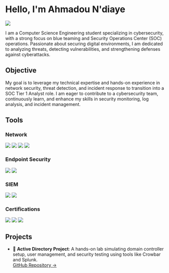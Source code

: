 # Hello, I'm Ahmadou N'diaye
<a href="https://www.linkedin.com/in/ahmadoundiaye"><img src="https://img.shields.io/badge/-LinkedIn-0072b1?&style=for-the-badge&logo=linkedin&logoColor=white" /></a>

I am a Computer Science Engineering student specializing in cybersecurity, with a strong focus on blue teaming and Security Operations Center (SOC) operations. Passionate about securing digital environments, I am dedicated to analyzing threats, detecting vulnerabilities, and strengthening defenses against cyberattacks.

## Objective

My goal is to leverage my technical expertise and hands-on experience in network security, threat detection, and incident response to transition into a SOC Tier 1 Analyst role. I am eager to contribute to a cybersecurity team, continuously learn, and enhance my skills in security monitoring, log analysis, and incident management.

## Tools

### Network
<div>
    <img src="https://img.shields.io/badge/-Wireshark-1679A7?&style=for-the-badge&logo=Wireshark&logoColor=white" />
    <img src="https://img.shields.io/badge/-Suricata-EF3B2D?&style=for-the-badge&logo=Suricata&logoColor=white" />
    <img src="https://img.shields.io/badge/-Snort-990000?&style=for-the-badge&logo=Snort&logoColor=white" />
    <img src="https://img.shields.io/badge/-tcpdump-005571?&style=for-the-badge" />
</div>

### Endpoint Security
<div>
    <img src="https://img.shields.io/badge/-SYSMON-1E4B9A?&style=for-the-badge" />
    <img src="https://img.shields.io/badge/-LIMACharlie-005F85?&style=for-the-badge" />
</div>

### SIEM
<div>
    <img src="https://img.shields.io/badge/-Splunk-000000?&style=for-the-badge&logo=Splunk&logoColor=white" />
    <img src="https://img.shields.io/badge/-Wazuh-4D4D4D?&style=for-the-badge&logo=wazuh&logoColor=white" />
</div>


### Certifications
<div>
    <img src="https://img.shields.io/badge/-ISC2%20CC-00AEEF?&style=for-the-badge&logo=ISC2&logoColor=white" />
    <img src="https://img.shields.io/badge/-CCNA%20Routing%20%26%20Switching-1F8ACB?&style=for-the-badge&logo=Cisco&logoColor=white" />
    <img src="https://img.shields.io/badge/-Cisco%20CyberOps%20Associate-1F8ACB?&style=for-the-badge&logo=Cisco&logoColor=white" />
</div>


## Projects
- 🔐 **Active Directory Project**: A hands-on lab simulating domain controller setup, user management, and security testing using tools like Crowbar and Splunk.  
  [GitHub Repository →](https://github.com/Amadoundiay/Active-Directory-Project)


